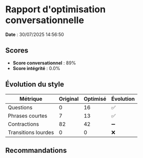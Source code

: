# Rapport d'optimisation conversationnelle

**Date** : 30/07/2025 14:56:50

## Scores

- **Score conversationnel** : 89%
- **Score intégrité** : 0.0%

## Évolution du style

| Métrique | Original | Optimisé | Évolution |
|----------|----------|----------|----------|
| Questions | 0 | 16 | ✅ |
| Phrases courtes | 7 | 13 | ✅ |
| Contractions | 82 | 42 | ➖ |
| Transitions lourdes | 0 | 0 | ❌ |

## Recommandations

